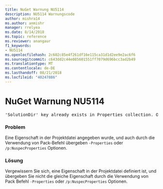 ```yaml
---
title: NuGet Warnung NU5114
description: NU5114 Warnungscode
author: mishra14
ms.author: anmishr
manager: rrelyea
ms.date: 8/14/2018
ms.topic: reference
ms.reviewer: anangaur
f1_keywords:
- NU5114
ms.openlocfilehash: 2c602c85e4f261df16e115ca31d1d2ee9e2ac6f6
ms.sourcegitcommit: c643dd2c44e085601551ff7079d696bcc3ad2b49
ms.translationtype: MT
ms.contentlocale: de-DE
ms.lasthandoff: 08/21/2018
ms.locfileid: "40247886"
---
```

# <a name="nuget-warning-nu5114"></a>NuGet Warnung NU5114
<pre>'SolutionDir' key already exists in Properties collection. Overriding value.</pre>

### <a name="issue"></a>Problem

Eine Eigenschaft in der Projektdatei angegeben wurde, und auch durch die Verwendung von Pack-Befehl übergeben `-Properties` oder `/p:NuspecProperties` Optionen. 


### <a name="solution"></a>Lösung

Vergewissern Sie sich, eine Eigenschaft in der Projektdatei definiert ist, und übergeben Sie nicht die gleiche Eigenschaft durch die Verwendung von Pack Befehl `-Properties` oder `/p:NuspecProperties` Optionen. 

